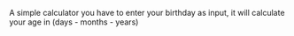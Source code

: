 A simple calculator you have to enter your birthday as input, 
it will calculate your age in (days - months - years)
